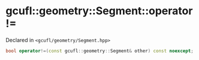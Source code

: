 # gcufl::geometry::Segment::operator!=
Declared in `<gcufl/geometry/Segment.hpp>`
```cpp
bool operator!=(const gcufl::geometry::Segment& other) const noexcept;
```
